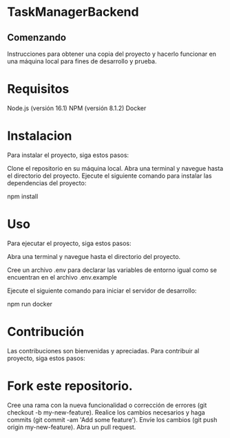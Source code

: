 # TaskManagerBackend

## Comenzando
Instrucciones para obtener una copia del proyecto y hacerlo funcionar en una máquina local para fines de desarrollo y prueba.

# Requisitos
Node.js (versión 16.1)
NPM (versión 8.1.2)
Docker

# Instalacion
Para instalar el proyecto, siga estos pasos:

Clone el repositorio en su máquina local. Abra una terminal y navegue hasta el directorio del proyecto. Ejecute el siguiente comando para instalar las dependencias del proyecto:

npm install

# Uso
Para ejecutar el proyecto, siga estos pasos:

Abra una terminal y navegue hasta el directorio del proyecto. 

Cree un archivo .env para declarar las variables de entorno igual como se encuentran en el archivo .env.example

Ejecute el siguiente comando para iniciar el servidor de desarrollo:

npm run docker


# Contribución
Las contribuciones son bienvenidas y apreciadas. Para contribuir al proyecto, siga estos pasos:

# Fork este repositorio.
Cree una rama con la nueva funcionalidad o corrección de errores (git checkout -b my-new-feature).
Realice los cambios necesarios y haga commits (git commit -am 'Add some feature').
Envíe los cambios (git push origin my-new-feature).
Abra un pull request.
